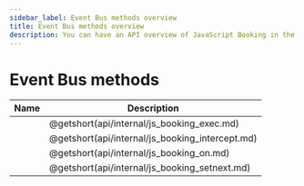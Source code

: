 ```yaml
---
sidebar_label: Event Bus methods overview
title: Event Bus methods overview
description: You can have an API overview of JavaScript Booking in the documentation of the DHTMLX JavaScript Booking library. Browse developer guides and API reference, try out code examples and live demos, and download a free 30-day evaluation version of DHTMLX Booking.
---
```


# Event Bus methods

| Name                                     | Description                                     |
| ---------------------------------------- | ----------------------------------------------- |
| [](api/internal/js_booking_exec.md)      | @getshort(api/internal/js_booking_exec.md)      |
| [](api/internal/js_booking_intercept.md) | @getshort(api/internal/js_booking_intercept.md) |
| [](api/internal/js_booking_on.md)        | @getshort(api/internal/js_booking_on.md)        |
| [](api/internal/js_booking_setnext.md)   | @getshort(api/internal/js_booking_setnext.md)   |


